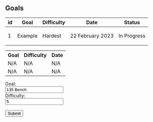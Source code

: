 <!DOCTYPE html>
<html lang="en">
<head>
    <meta charset="UTF-8">
    <meta http-equiv="X-UA-Compatible" content="IE=edge">
    <meta name="viewport" content="width=device-width, initial-scale=1.0">
    <title>Goals</title>
    <link rel="stylesheet" href="goals.css">
</head>
<body>
  <main class = "table"> 
      <section class="table_header">
        <h1>Goals</h1>
        </section>
      <section class="table_body">
        <table>
          <thead>
            <tr>
              <th> id </th>
              <th> Goal </th>
              <th> Difficulty </th>
              <th> Date </th>
              <th> Status </th>
          </thead>
            <tbody>
              <tr>
                <td> 1 </td>
                <td> Example </td>
                <td> Hardest </td>
                <td> 22 February 2023</td>
                <td>
                  <p> In Progress </p>
                </td>
              </tr>
            </tbody>
      </section>
      
  </main>
    <div class="goalWrap">
        
<table>
  <tr>
    <th>Goal</th>
    <th>Difficulty</th>
    <th>Date</th>
  </tr>
  <tr>
    <td>N/A</td>
    <td>N/A</td>
    <td>N/A</td>
  </tr>
  <tr>
    <td>N/A</td>
    <td>N/A</td>
    <td>N/A</td>
  </tr>
</table>
 
<form action="/action_page.php">
    <label for="goal">Goal:</label><br>
    <input type="text" id="goalname" name="goalname" value="135 Bench"><br>
    <label for="difficulty">Difficulty:</label><br>
    <input type="text" id="Diff" name="Diff" value="5"><br><br>
    <input type="submit" value="Submit">
</form> 
</body>
</html>

